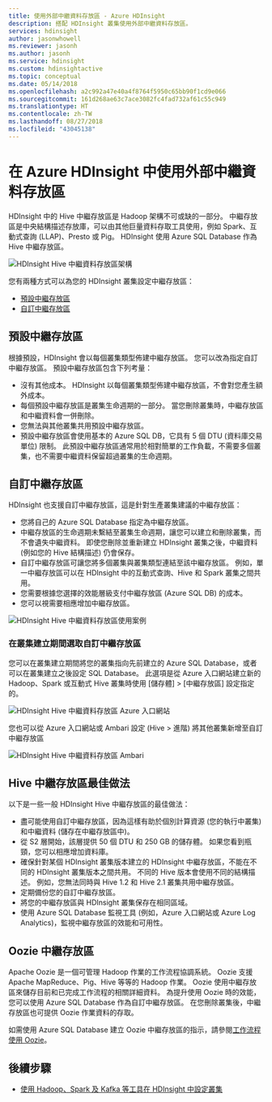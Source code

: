 ```yaml
---
title: 使用外部中繼資料存放區 - Azure HDInsight
description: 搭配 HDInsight 叢集使用外部中繼資料存放區。
services: hdinsight
author: jasonwhowell
ms.reviewer: jasonh
ms.author: jasonh
ms.service: hdinsight
ms.custom: hdinsightactive
ms.topic: conceptual
ms.date: 05/14/2018
ms.openlocfilehash: a2c992a47e40a4f8764f5950c65bb90f1cd9e066
ms.sourcegitcommit: 161d268ae63c7ace3082fc4fad732af61c55c949
ms.translationtype: HT
ms.contentlocale: zh-TW
ms.lasthandoff: 08/27/2018
ms.locfileid: "43045138"
---
```

# <a name="use-external-metadata-stores-in-azure-hdinsight"></a>在 Azure HDInsight 中使用外部中繼資料存放區

HDInsight 中的 Hive 中繼存放區是 Hadoop 架構不可或缺的一部分。 中繼存放區是中央結構描述存放庫，可以由其他巨量資料存取工具使用，例如 Spark、互動式查詢 (LLAP)、Presto 或 Pig。 HDInsight 使用 Azure SQL Database 作為 Hive 中繼存放區。

![HDInsight Hive 中繼資料存放區架構](./media/hdinsight-use-external-metadata-stores/metadata-store-architecture.png)

您有兩種方式可以為您的 HDInsight 叢集設定中繼存放區：

* [預設中繼存放區](#default-metastore)
* [自訂中繼存放區](#custom-metastore)

## <a name="default-metastore"></a>預設中繼存放區

根據預設，HDInsight 會以每個叢集類型佈建中繼存放區。 您可以改為指定自訂中繼存放區。 預設中繼存放區包含下列考量：
- 沒有其他成本。 HDInsight 以每個叢集類型佈建中繼存放區，不會對您產生額外成本。
- 每個預設中繼存放區是叢集生命週期的一部分。 當您刪除叢集時，中繼存放區和中繼資料會一併刪除。
- 您無法與其他叢集共用預設中繼存放區。
- 預設中繼存放區會使用基本的 Azure SQL DB，它具有 5 個 DTU (資料庫交易單位) 限制。
此預設中繼存放區通常用於相對簡單的工作負載，不需要多個叢集，也不需要中繼資料保留超過叢集的生命週期。


## <a name="custom-metastore"></a>自訂中繼存放區

HDInsight 也支援自訂中繼存放區，這是針對生產叢集建議的中繼存放區：
- 您將自己的 Azure SQL Database 指定為中繼存放區。
- 中繼存放區的生命週期未繫結至叢集生命週期，讓您可以建立和刪除叢集，而不會遺失中繼資料。 即使您刪除並重新建立 HDInsight 叢集之後，中繼資料 (例如您的 Hive 結構描述) 仍會保存。
- 自訂中繼存放區可讓您將多個叢集與叢集類型連結至該中繼存放區。 例如，單一中繼存放區可以在 HDInsight 中的互動式查詢、Hive 和 Spark 叢集之間共用。
- 您需要根據您選擇的效能層級支付中繼存放區 (Azure SQL DB) 的成本。
- 您可以視需要相應增加中繼存放區。


![HDInsight Hive 中繼資料存放區使用案例](./media/hdinsight-use-external-metadata-stores/metadata-store-use-case.png)

<!-- Image – Typical shared custom Metastore scenario in HDInsight (?) -->



### <a name="select-a-custom-metastore-during-cluster-creation"></a>在叢集建立期間選取自訂中繼存放區

您可以在叢集建立期間將您的叢集指向先前建立的 Azure SQL Database，或者可以在叢集建立之後設定 SQL Database。 此選項是從 Azure 入口網站建立新的 Hadoop、Spark 或互動式 Hive 叢集時使用 [儲存體] > [中繼存放區] 設定指定的。

![HDInsight Hive 中繼資料存放區 Azure 入口網站](./media/hdinsight-use-external-metadata-stores/metadata-store-azure-portal.png)

您也可以從 Azure 入口網站或 Ambari 設定 (Hive > 進階) 將其他叢集新增至自訂中繼存放區

![HDInsight Hive 中繼資料存放區 Ambari](./media/hdinsight-use-external-metadata-stores/metadata-store-ambari.png)

## <a name="hive-metastore-best-practices"></a>Hive 中繼存放區最佳做法

以下是一些一般 HDInsight Hive 中繼存放區的最佳做法：

- 盡可能使用自訂中繼存放區，因為這樣有助於個別計算資源 (您的執行中叢集) 和中繼資料 (儲存在中繼存放區中)。
- 從 S2 層開始，該層提供 50 個 DTU 和 250 GB 的儲存體。 如果您看到瓶頸，您可以相應增加資料庫。
- 確保針對某個 HDInsight 叢集版本建立的 HDInsight 中繼存放區，不能在不同的 HDInsight 叢集版本之間共用。 不同的 Hive 版本會使用不同的結構描述。 例如，您無法同時與 Hive 1.2 和 Hive 2.1 叢集共用中繼存放區。
- 定期備份您的自訂中繼存放區。
- 將您的中繼存放區與 HDInsight 叢集保存在相同區域。
- 使用 Azure SQL Database 監視工具 (例如，Azure 入口網站或 Azure Log Analytics)，監視中繼存放區的效能和可用性。

## <a name="oozie-metastore"></a>Oozie 中繼存放區

Apache Oozie 是一個可管理 Hadoop 作業的工作流程協調系統。  Oozie 支援 Apache MapReduce、Pig、Hive 等等的 Hadoop 作業。  Oozie 使用中繼存放區來儲存目前和已完成工作流程的相關詳細資料。 為提升使用 Oozie 時的效能，您可以使用 Azure SQL Database 作為自訂中繼存放區。 在您刪除叢集後，中繼存放區也可提供 Oozie 作業資料的存取。

如需使用 Azure SQL Database 建立 Oozie 中繼存放區的指示，請參閱[工作流程使用 Oozie](hdinsight-use-oozie-linux-mac.md)。

## <a name="next-steps"></a>後續步驟

- [使用 Hadoop、Spark 及 Kafka 等工具在 HDInsight 中設定叢集](./hdinsight-hadoop-provision-linux-clusters.md)
